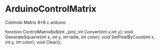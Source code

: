 # ArduinoControlMatrix
Controle Matrix 8*8
c arduino

fonction
  ControlMatrix8x8(int _pin);
  int Convert(int x,int y);
  void GenerateSquarre(int x, int y, int taille, int color);
  void SetPixelByCood(int x, int y, int color);
  void Clear();
